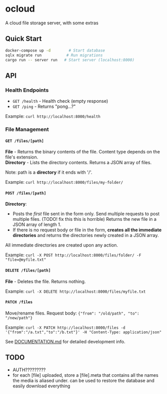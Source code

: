 # ocloud

A cloud file storage server, with some extras

## Quick Start

```bash
docker-compose up -d        # Start database
sqlx migrate run           # Run migrations  
cargo run -- server run   # Start server (localhost:8000)
```

## API

### Health Endpoints
- `GET /health` - Health check (empty response)
- `GET /ping` - Returns "pong...?"

Example: `curl http://localhost:8000/health`

### File Management

#### `GET /files/[path]`
**File** - Returns the binary contents of the file. Content type depends on the file's extension.  
**Directory** - Lists the directory contents. Returns a JSON array of files.

Note: path is a **directory** if it ends with '/'.

Example: `curl http://localhost:8000/files/my-folder/`

#### `POST /files/[path]` 
**Directory**: 
- Posts the *first* file sent in the form only. Send multiple requests to post multiple files. (TODO! fix this this is horrible) Returns the new file in a JSON array of length 1.
- If there is no request body or file in the form, **creates all the immediate directories** and returns the directories newly created in a JSON array.

All immediate directories are created upon any action.

Example: `curl -X POST http://localhost:8000/files/folder/ -F "file=@myfile.txt"`

#### `DELETE /files/[path]`
**File** - Deletes the file. Returns nothing.

Example: `curl -X DELETE http://localhost:8000/files/myfile.txt`

#### `PATCH /files`
Move/rename files. Request body: `{"from": "/old/path", "to": "/new/path"}`

Example: `curl -X PATCH http://localhost:8000/files -d '{"from":"/a.txt","to":"/b.txt"}' -H "Content-Type: application/json"`

See [DOCUMENTATION.md](./DOCUMENTATION.md) for detailed development info.

## TODO
- AUTH?????????
- for each [file] uploaded, store a [file].meta that contains all the names the media is aliased under. can be used to restore the database and easily download everything